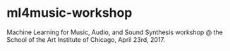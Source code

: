 # ml4music-workshop
Machine Learning for Music, Audio, and Sound Synthesis workshop @ the School of the Art Institute of Chicago, April 23rd, 2017.

